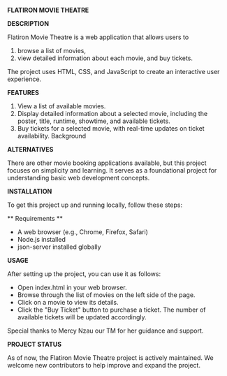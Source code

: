

**FLATIRON MOVIE THEATRE**



**DESCRIPTION**


Flatiron Movie Theatre is a web application that allows users to 
1. browse a list of movies,
2. view detailed information about each movie, and buy tickets.

 The project uses HTML, CSS, and JavaScript to create an interactive user experience.


**FEATURES**

1. View a list of available movies.
2. Display detailed information about a selected movie, including the poster, title, runtime, showtime, and available tickets.
3. Buy tickets for a selected movie, with real-time updates on ticket availability.
Background


**ALTERNATIVES**

There are other movie booking applications available, but this project focuses on simplicity and learning. It serves as a foundational project for understanding basic web development concepts.



**INSTALLATION**


To get this project up and running locally, follow these steps:

 ** Requirements **
- A web browser (e.g., Chrome, Firefox, Safari)
- Node.js installed
- json-server installed globally


**USAGE**

After setting up the project, you can use it as follows:

- Open index.html in your web browser.
- Browse through the list of movies on the left side of the page.
- Click on a movie to view its details.
 - Click the "Buy Ticket" button to purchase a ticket. The number of available tickets will be updated accordingly.




Special thanks to Mercy Nzau our TM for her  guidance and support.



**PROJECT STATUS**


As of now, the Flatiron Movie Theatre project is actively maintained. We welcome new contributors to help improve and expand the project.
